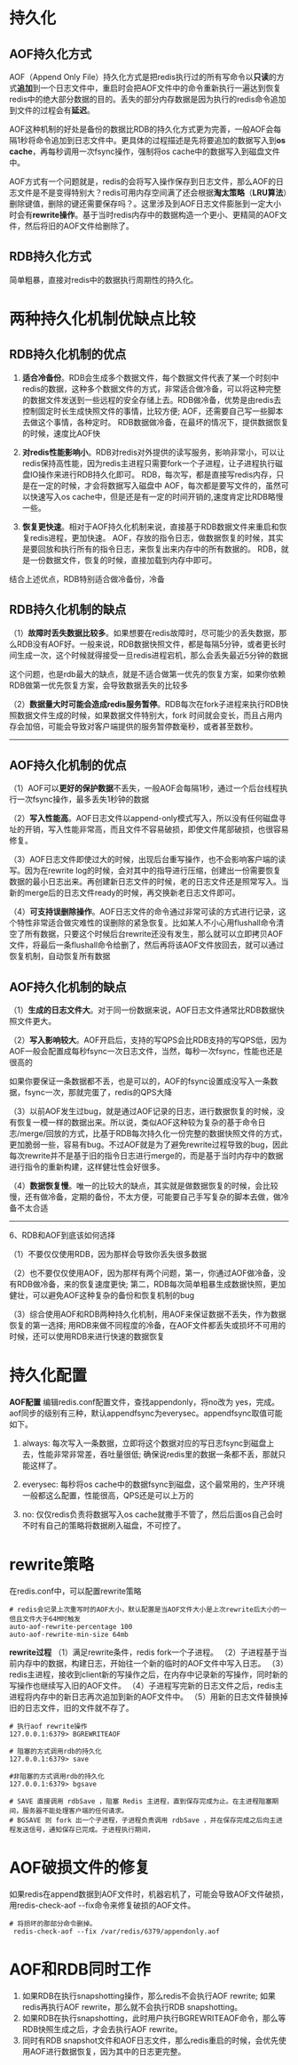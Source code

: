 # 持久化
## AOF持久化方式
AOF（Append Only File）持久化方式是把redis执行过的所有写命令以**只读**的方式**追加**到一个日志文件中，重启时会把AOF文件中的命令重新执行一遍达到恢复redis中的绝大部分数据的目的。丢失的部分内存数据是因为执行的redis命令追加到文件的过程会有**延迟**。

AOF这种机制的好处是备份的数据比RDB的持久化方式更为完善，一般AOF会每隔1秒将命令追加到日志文件中。更具体的过程描述是先将要追加的数据写入到**os cache**，再每秒调用一次fsync操作，强制将os cache中的数据写入到磁盘文件中。

AOF方式有一个问题就是，redis的会将写入操作保存到日志文件，那么AOF的日志文件是不是变得特别大？redis可用内存空间满了还会根据**淘太策略**（**LRU算法**）删除键值，删除的键还需要保存吗？。这里涉及到AOF日志文件膨胀到一定大小时会有**rewrite操作**。基于当时redis内存中的数据构造一个更小、更精简的AOF文件，然后将旧的AOF文件给删除了。

## RDB持久化方式
简单粗暴，直接对redis中的数据执行周期性的持久化。

# 两种持久化机制优缺点比较
## RDB持久化机制的优点
1. **适合冷备份**。RDB会生成多个数据文件，每个数据文件代表了某一个时刻中redis的数据，这种多个数据文件的方式，非常适合做冷备，可以将这种完整的数据文件发送到一些远程的安全存储上去。RDB做冷备，优势是由redis去控制固定时长生成快照文件的事情，比较方便; AOF，还需要自己写一些脚本去做这个事情，各种定时。
RDB数据做冷备，在最坏的情况下，提供数据恢复的时候，速度比AOF快
2. **对redis性能影响小**。RDB对redis对外提供的读写服务，影响非常小，可以让redis保持高性能，因为redis主进程只需要fork一个子进程，让子进程执行磁盘IO操作来进行RDB持久化即可。
RDB，每次写，都是直接写redis内存，只是在一定的时候，才会将数据写入磁盘中
AOF，每次都是要写文件的，虽然可以快速写入os cache中，但是还是有一定的时间开销的,速度肯定比RDB略慢一些。

3. **恢复更快速**。相对于AOF持久化机制来说，直接基于RDB数据文件来重启和恢复redis进程，更加快速。
AOF，存放的指令日志，做数据恢复的时候，其实是要回放和执行所有的指令日志，来恢复出来内存中的所有数据的。
RDB，就是一份数据文件，恢复的时候，直接加载到内存中即可。

结合上述优点，RDB特别适合做冷备份，冷备

## RDB持久化机制的缺点

（1）**故障时丢失数据比较多**。如果想要在redis故障时，尽可能少的丢失数据，那么RDB没有AOF好。一般来说，RDB数据快照文件，都是每隔5分钟，或者更长时间生成一次，这个时候就得接受一旦redis进程宕机，那么会丢失最近5分钟的数据

这个问题，也是rdb最大的缺点，就是不适合做第一优先的恢复方案，如果你依赖RDB做第一优先恢复方案，会导致数据丢失的比较多

（2）**数据量大时可能会造成redis服务暂停**。RDB每次在fork子进程来执行RDB快照数据文件生成的时候，如果数据文件特别大，fork 时间就会变长，而且占用内存会加倍，可能会导致对客户端提供的服务暂停数毫秒，或者甚至数秒。


-------------------------------------------------------------------------------------

## AOF持久化机制的优点

（1）AOF可以**更好的保护数据**不丢失，一般AOF会每隔1秒，通过一个后台线程执行一次fsync操作，最多丢失1秒钟的数据

（2）**写入性能高**。AOF日志文件以append-only模式写入，所以没有任何磁盘寻址的开销，写入性能非常高，而且文件不容易破损，即使文件尾部破损，也很容易修复。

（3）AOF日志文件即使过大的时候，出现后台重写操作，也不会影响客户端的读写。因为在rewrite log的时候，会对其中的指导进行压缩，创建出一份需要恢复数据的最小日志出来。再创建新日志文件的时候，老的日志文件还是照常写入。当新的merge后的日志文件ready的时候，再交换新老日志文件即可。

（4）**可支持误删除操作**。AOF日志文件的命令通过非常可读的方式进行记录，这个特性非常适合做灾难性的误删除的紧急恢复。比如某人不小心用flushall命令清空了所有数据，只要这个时候后台rewrite还没有发生，那么就可以立即拷贝AOF文件，将最后一条flushall命令给删了，然后再将该AOF文件放回去，就可以通过恢复机制，自动恢复所有数据

## AOF持久化机制的缺点

（1）**生成的日志文件大**。对于同一份数据来说，AOF日志文件通常比RDB数据快照文件更大。

（2）**写入影响较大**。AOF开启后，支持的写QPS会比RDB支持的写QPS低，因为AOF一般会配置成每秒fsync一次日志文件，当然，每秒一次fsync，性能也还是很高的

如果你要保证一条数据都不丢，也是可以的，AOF的fsync设置成没写入一条数据，fsync一次，那就完蛋了，redis的QPS大降

（3）以前AOF发生过bug，就是通过AOF记录的日志，进行数据恢复的时候，没有恢复一模一样的数据出来。所以说，类似AOF这种较为复杂的基于命令日志/merge/回放的方式，比基于RDB每次持久化一份完整的数据快照文件的方式，更加脆弱一些，容易有bug。不过AOF就是为了避免rewrite过程导致的bug，因此每次rewrite并不是基于旧的指令日志进行merge的，而是基于当时内存中的数据进行指令的重新构建，这样健壮性会好很多。

（4）**数据恢复慢**。唯一的比较大的缺点，其实就是做数据恢复的时候，会比较慢，还有做冷备，定期的备份，不太方便，可能要自己手写复杂的脚本去做，做冷备不太合适


-------------------------------------------------------------------------------------

6、RDB和AOF到底该如何选择

（1）不要仅仅使用RDB，因为那样会导致你丢失很多数据

（2）也不要仅仅使用AOF，因为那样有两个问题，第一，你通过AOF做冷备，没有RDB做冷备，来的恢复速度更快; 第二，RDB每次简单粗暴生成数据快照，更加健壮，可以避免AOF这种复杂的备份和恢复机制的bug

（3）综合使用AOF和RDB两种持久化机制，用AOF来保证数据不丢失，作为数据恢复的第一选择; 用RDB来做不同程度的冷备，在AOF文件都丢失或损坏不可用的时候，还可以使用RDB来进行快速的数据恢复

# 持久化配置
**AOF配置**
编辑redis.conf配置文件，查找appendonly，将no改为 yes，完成。aof同步的级别有三种，默认appendfsync为everysec。appendfsync取值可能如下。

1. always: 每次写入一条数据，立即将这个数据对应的写日志fsync到磁盘上去，性能非常非常差，吞吐量很低; 确保说redis里的数据一条都不丢，那就只能这样了。

2. everysec: 每秒将os cache中的数据fsync到磁盘，这个最常用的，生产环境一般都这么配置，性能很高，QPS还是可以上万的

3. no: 仅仅redis负责将数据写入os cache就撒手不管了，然后后面os自己会时不时有自己的策略将数据刷入磁盘，不可控了。

# rewrite策略
在redis.conf中，可以配置rewrite策略
```
# redis会记录上次重写时的AOF大小，默认配置是当AOF文件大小是上次rewrite后大小的一倍且文件大于64M时触发
auto-aof-rewrite-percentage 100
auto-aof-rewrite-min-size 64mb
```

**rewrite过程**
（1）满足rewrite条件，redis fork一个子进程。
（2）子进程基于当前内存中的数据，构建日志，开始往一个新的临时的AOF文件中写入日志。
（3）redis主进程，接收到client新的写操作之后，在内存中记录新的写操作，同时新的写操作也继续写入旧的AOF文件。
（4）子进程写完新的日志文件之后，redis主进程将内存中的新日志再次追加到新的AOF文件中。
（5）用新的日志文件替换掉旧的日志文件，旧的文件就不存了。

```shell
# 执行aof rewrite操作
127.0.0.1:6379> BGREWRITEAOF 

# 阻塞的方式调用rdb的持久化
127.0.0.1:6379> save

#非阻塞的方式调用rdb的持久化
127.0.0.1:6379> bgsave 

# SAVE 直接调用 rdbSave ，阻塞 Redis 主进程，直到保存完成为止。在主进程阻塞期间，服务器不能处理客户端的任何请求。
# BGSAVE 则 fork 出一个子进程，子进程负责调用 rdbSave ，并在保存完成之后向主进程发送信号，通知保存已完成。子进程执行期间，
```

# AOF破损文件的修复
如果redis在append数据到AOF文件时，机器宕机了，可能会导致AOF文件破损，用redis-check-aof --fix命令来修复破损的AOF文件。
```shell
# 将损坏的那部分命令删掉。
 redis-check-aof --fix /var/redis/6379/appendonly.aof 
```

# AOF和RDB同时工作
1. 如果RDB在执行snapshotting操作，那么redis不会执行AOF rewrite; 如果redis再执行AOF rewrite，那么就不会执行RDB snapshotting。
2. 如果RDB在执行snapshotting，此时用户执行BGREWRITEAOF命令，那么等RDB快照生成之后，才会去执行AOF rewrite。
3. 同时有RDB snapshot文件和AOF日志文件，那么redis重启的时候，会优先使用AOF进行数据恢复，因为其中的日志更完整。

